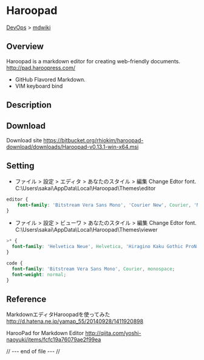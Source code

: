 Haroopad
==========================
[DevOps](../index.md) > [mdwiki](index.md)

Overview
--------------------------

Haroopad is a markdown editor for creating web-friendly documents.
http://pad.haroopress.com/

* GitHub Flavored Markdown.
* VIM keyboard bind

Description
--------------------------

Download
--------------------------
Download site
https://bitbucket.org/rhiokim/haroopad-download/downloads/Haroopad-v0.13.1-win-x64.msi

Setting
--------------------------
* ファイル > 設定 > エディタ > あなたのスタイル > 編集
  Change Edtor font.
  C:\Users\sakai\AppData\Local\Haroopad\Themes\editor

```CSS
editor {
    font-family: 'Bitstream Vera Sans Mono', 'Courier New', Courier, 'MS Gothic', 'Osaka-Mono', 'TakaoGothic', 'Hiragino Kaku Gothic ProN', 'メイリオ', monospace !important;
}
```

* ファイル > 設定 > ビューワ > あなたのスタイル > 編集
  Change Edtor font.
  C:\Users\sakai\AppData\Local\Haroopad\Themes\viewer

```CSS
>* {
  font-family: 'Helvetica Neue', Helvetica, 'Hiragino Kaku Gothic ProN', Meiryo, sans-serif;
}

code {
  font-family: 'Bitstream Vera Sans Mono', Courier, monospace;
  font-weight: normal;
}
```
Reference
--------------------------
MarkdownエディタHaroopadを使ってみた
http://d.hatena.ne.jp/yamap_55/20140928/1411920898

HarooPad for Markdown Editor
http://qiita.com/yoshi-naoyuki/items/fcfc19a76079ae2f99ea

// --- end of file --- //
